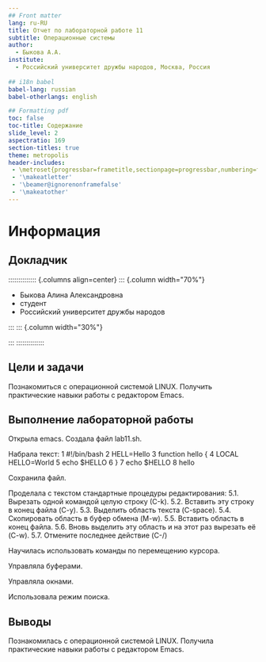```yaml
---
## Front matter
lang: ru-RU
title: Отчет по лабораторной работе 11
subtitle: Операционные системы 
author:
  - Быкова А.А.
institute:
  - Российский университет дружбы народов, Москва, Россия
 
## i18n babel
babel-lang: russian
babel-otherlangs: english

## Formatting pdf
toc: false
toc-title: Содержание
slide_level: 2
aspectratio: 169
section-titles: true
theme: metropolis
header-includes:
 - \metroset{progressbar=frametitle,sectionpage=progressbar,numbering=fraction}
 - '\makeatletter'
 - '\beamer@ignorenonframefalse'
 - '\makeatother'
---
```


# Информация

## Докладчик

:::::::::::::: {.columns align=center}
::: {.column width="70%"}

  * Быкова Алина Александровна 
  * студент
  * Российский университет дружбы народов

:::
::: {.column width="30%"}


:::
::::::::::::::

## Цели и задачи

Познакомиться с операционной системой LINUX. Получить практические навыки работы с редактором Emacs.

## Выполнение лабораторной работы

Открыла emacs. Создала файл lab11.sh.

Набрала текст: 1 #!/bin/bash
2 HELL=Hello
3 function hello {
4 LOCAL HELLO=World
5 echo $HELLO
6 }
7 echo $HELLO
8 hello

Сохранила файл.

Проделала с текстом стандартные процедуры редактирования:
5.1. Вырезать одной командой целую строку (С-k).
5.2. Вставить эту строку в конец файла (C-y).
5.3. Выделить область текста (C-space).
5.4. Скопировать область в буфер обмена (M-w).
5.5. Вставить область в конец файла.
5.6. Вновь выделить эту область и на этот раз вырезать её (C-w).
5.7. Отмените последнее действие (C-/)

Научилась использовать команды по перемещению курсора.

Управляла буферами.

Управляла окнами.

Использовала режим поиска.


## Выводы

Познакомилась с операционной системой LINUX. Получила практические навыки работы с редактором Emacs.
